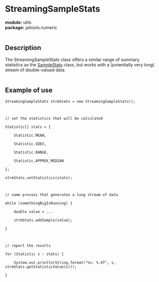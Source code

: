 # StreamingSampleStats #

**module:** utils<br>
<b>package:</b> jaitools.numeric<br>
<br>
<h2>Description</h2>

The StreamingSampleStats class offers a similar range of summary statistics as the <a href='UtilsSampleStats.md'>SampleStats</a> class, but works with a (potentially very long) stream of double-valued data.<br>
<br>
<h2>Example of use</h2>
<pre><code>StreamingSampleStats strmStats = new StreamingSampleStats();<br>
<br>
// set the statistics that will be calculated<br>
Statistic[] stats = {<br>
    Statistic.MEAN,<br>
    Statistic.SDEV,<br>
    Statistic.RANGE,<br>
    Statistic.APPROX_MEDIAN<br>
};<br>
strmStats.setStatistics(stats);<br>
<br>
// some process that generates a long stream of data<br>
while (somethingBigIsRunning) {<br>
    double value = ...<br>
    strmStats.addSample(value);<br>
}<br>
<br>
// report the results<br>
for (Statistic s : stats) {<br>
    System.out.println(String.format("%s: %.4f", s, strmStats.getStatisticValue(s)));<br>
}<br>
<br>
</code></pre>